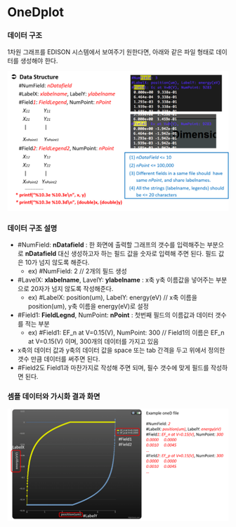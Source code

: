 # OneDplot

### 데이터 구조
1차원 그래프를 EDISON 시스템에서 보여주기 원한다면, 아래와 같은 파일 형태로 데이터를 생성해야 한다.

![](image/image1.png)

### 데이터 구조 설명
 - &#35;NumField: **nDatafield** : 한 화면에 출력할 그래프의 갯수를 입력해주는 부분으로  **nDatafield** 대신 생성하고자 하는 필드 값을 숫자로 입력해 주면 된다. 필드 값은 10가 넘지 않도록 해준다.
   - ex) &#35;NumField: 2   // 2개의 필드 생성
 - &#35;LavelX: **xlabelname**, LavelY: **ylabelname** : x축 y축 이름값을 넣어주는 부분으로 20자가 넘지 않도록 작성해준다.
   -  ex) &#35;LabelX: position(um), LabelY: energy(eV) // x축 이름을 position(um), y축 이름을 energy(eV)로 설정
 - &#35;Field1: **FieldLegnd**, NumPoint: **nPoint** : 첫번째 필드의 이름값과 데이터 갯수를 적는 부분
   - ex) &#35;Field1: EF_n at V=0.15(V), NumPoint: 300 // Field1의 이름은 EF_n at V=0.15(V) 이며, 300개의 데이터를 가지고 있음
 - x축의 데이터 값과 y축의 데이터 값을 space 또는 tab 간격을 두고 위에서 정의한 갯수 만큼 데이터를 써주면 된다. 
 - &#35;Field2도 Field1과 마찬가지로 작성해 주면 되며, 필수 갯수에 맞게 필드를 작성하면 된다. 

### 셈플 데이터와 가시화 결과 화면
![](image/image2.png)




